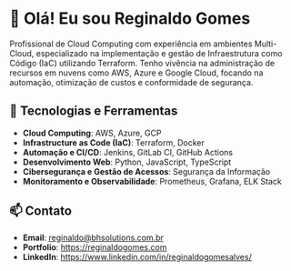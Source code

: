 # 👋 Olá! Eu sou Reginaldo Gomes

Profissional de Cloud Computing com experiência em ambientes Multi-Cloud, especializado na implementação e gestão de Infraestrutura como Código (IaC) utilizando Terraform. Tenho vivência na administração de recursos em nuvens como AWS, Azure e Google Cloud, focando na automação, otimização de custos e conformidade de segurança.

## 🚀 Tecnologias e Ferramentas

- **Cloud Computing**: AWS, Azure, GCP
- **Infrastructure as Code (IaC)**: Terraform, Docker
- **Automação e CI/CD**: Jenkins, GitLab CI, GitHub Actions
- **Desenvolvimento Web**: Python, JavaScript, TypeScript 
- **Cibersegurança e Gestão de Acessos**: Segurança da Informação 
- **Monitoramento e Observabilidade**: Prometheus, Grafana, ELK Stack

## 📫 Contato

- **Email**: [reginaldo@bhsolutions.com.br](mailto:reginaldo@bhsolutions.com.br)
- **Portfolio**: https://reginaldogomes.com
- **LinkedIn**: https://www.linkedin.com/in/reginaldogomesalves/

